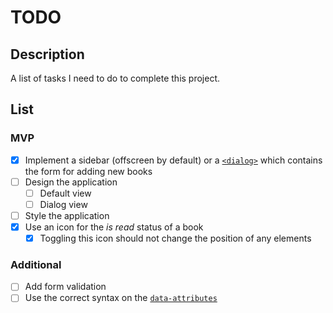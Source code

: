 # TODO

## Description

A list of tasks I need to do to complete this project.

## List

### MVP

- [x] Implement a sidebar (offscreen by default) or a
[`<dialog>`](https://developer.mozilla.org/en-US/docs/Web/HTML/Reference/Elements/dialog)
which contains the form for adding new books
- [ ] Design the application
    - [ ] Default view
    - [ ] Dialog view
- [ ] Style the application
- [x] Use an icon for the _is read_ status of a book
    - [x] Toggling this icon should not change the position of any elements

### Additional

- [ ] Add form validation
- [ ] Use the correct syntax on the
[`data-attributes`](https://developer.mozilla.org/en-US/docs/Web/HTML/How_to/Use_data_attributes)

